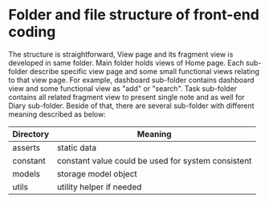 # Folder and file structure of front-end coding

The structure is straightforward, View page and its fragment view is developed
in same folder. Main folder holds views of Home page. Each sub-folder describe
specific view page and some small functional views relating to that view page.
For example, dashboard sub-folder contains dashboard view and some functional
view as "add" or "search". Task sub-folder contains all related fragment view
to present single note and as well for Diary sub-folder. Beside of that, there
are several sub-folder with different meaning described as below:

| Directory | Meaning |
|-----------|--------|
| asserts | static data |
| constant | constant value could be used for system consistent |
| models | storage model object |
| utils | utility helper if needed |
